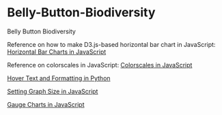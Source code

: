 # Belly-Button-Biodiversity
Belly Button Biodiversity

Reference on how to make D3.js-based horizontal bar chart in JavaScript: [Horizontal Bar Charts in JavaScript](https://plotly.com/javascript/horizontal-bar-charts/)

Reference on colorscales in JavaScript: [Colorscales in JavaScript](https://plotly.com/javascript/colorscales/)

[Hover Text and Formatting in Python](https://plotly.com/python/hover-text-and-formatting/)

[Setting Graph Size in JavaScript](https://plotly.com/javascript/setting-graph-size/)

[Gauge Charts in JavaScript](https://plotly.com/javascript/gauge-charts/)